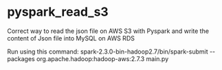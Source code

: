 # pyspark_read_s3
Correct way to read the json file on AWS S3 with Pyspark and write the content of Json file into MySQL on AWS RDS

Run using this command:
spark-2.3.0-bin-hadoop2.7/bin/spark-submit --packages org.apache.hadoop:hadoop-aws:2.7.3 main.py 

